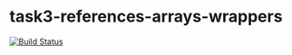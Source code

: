 # task3-references-arrays-wrappers

[![Build Status](https://travis-ci.com/itmo-java-basics-2020/task-3-string-spring-swing-MikhniukR.svg?branch=master)](https://travis-ci.com/itmo-java-basics-2020/task-3-string-spring-swing-MikhniukR)
